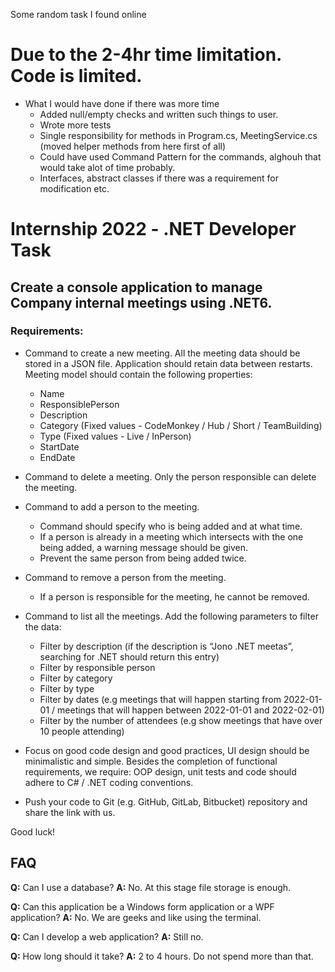 Some random task I found online


# Due to the 2-4hr time limitation. Code is limited.


- What I would have done if there was more time
    - Added null/empty checks and written such things to user.
    - Wrote more tests
    - Single responsibility for methods in Program.cs, MeetingService.cs (moved helper methods from here first of all)
    - Could have used Command Pattern for the commands, alghouh that would take alot of time probably.
    - Interfaces, abstract classes if there was a requirement for modification etc.




# Internship 2022 - .NET Developer Task

## Create a console application to manage Company internal meetings using .NET6.

### Requirements:

- Command to create a new meeting. All the meeting data should be stored in a JSON file. Application should retain data between restarts. Meeting model should contain the following properties:
  - Name
  - ResponsiblePerson
  - Description
  - Category (Fixed values - CodeMonkey / Hub / Short / TeamBuilding)
  - Type (Fixed values - Live / InPerson)
  - StartDate
  - EndDate

- Command to delete a meeting. Only the person responsible can delete the meeting.

- Command to add a person to the meeting.
  - Command should specify who is being added and at what time.
  - If a person is already in a meeting which intersects with the one being added, a warning message should be given.
  - Prevent the same person from being added twice.

- Command to remove a person from the meeting.
  - If a person is responsible for the meeting, he cannot be removed.

- Command to list all the meetings. Add the following parameters to filter the data:
  - Filter by description (if the description is “Jono .NET meetas”, searching for .NET should return this entry)
  - Filter by responsible person
  - Filter by category
  - Filter by type
  - Filter by dates (e.g meetings that will happen starting from 2022-01-01 / meetings that will happen between 2022-01-01 and 2022-02-01)
  - Filter by the number of attendees (e.g show meetings that have over 10 people attending)

- Focus on good code design and good practices, UI design should be minimalistic and simple. Besides the completion of functional requirements, we require: OOP design, unit tests and code should adhere to C# / .NET coding conventions.

- Push your code to Git (e.g. GitHub, GitLab, Bitbucket) repository and share the link with us.

Good luck!

## FAQ

**Q:** Can I use a database?
**A:** No. At this stage file storage is enough.

**Q:** Can this application be a Windows form application or a WPF application?
**A:** No. We are geeks and like using the terminal.

**Q:** Can I develop a web application?
**A:** Still no.

**Q:** How long should it take?
**A:** 2 to 4 hours. Do not spend more than that.
